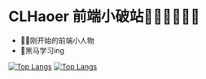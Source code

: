 # CLHaoer 前端小破站🐱‍🏍🐱‍🏍🐱‍🏍

- 👨‍💻刚开始的前端小人物
- 🎈黑马学习ing

[![Top Langs](https://github-readme-stats.vercel.app/api/top-langs/?username=CLHaoer&layout=compact&locale=cn)](https://github.com/clhaoer/github-readme-stats)
[![Top Langs](https://github-readme-stats.vercel.app/api/top-langs/?username=CLHaoer&layout=compact)](https://github.com/anuraghazra/github-readme-stats)